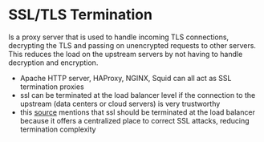 # SSL/TLS Termination
Is a proxy server that is used to handle incoming TLS connections, decrypting the TLS and passing on unencrypted requests to other servers. This reduces the load on the upstream servers by not having to handle decryption and encryption.
- Apache HTTP server, HAProxy, NGINX, Squid can all act as SSL termination proxies
- ssl can be terminated at the load balancer level if the connection to the upstream (data centers or cloud servers) is very trustworthy
- this [source](http://security.stackexchange.com/questions/30403/should-ssl-be-terminated-at-a-load-balancer) mentions that ssl should be terminated at the load balancer because it offers a centralized place to correct SSL attacks, reducing termination complexity
